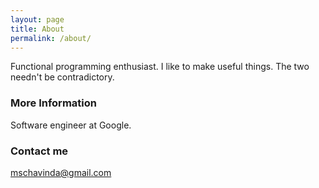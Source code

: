 ```yaml
---
layout: page
title: About
permalink: /about/
---
```


Functional programming enthusiast. I like to make useful things. The two needn't be contradictory.

### More Information

Software engineer at Google.

### Contact me

[mschavinda@gmail.com](mailto:mschavinda@gmail.com)
